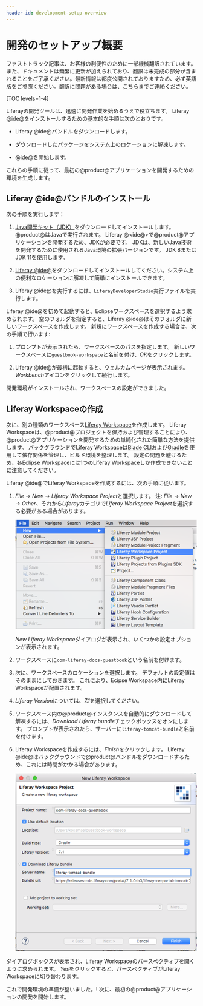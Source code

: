 ```yaml
---
header-id: development-setup-overview
---
```


# 開発のセットアップ概要

<p class="alert alert-info"><span class="wysiwyg-color-blue120">ファストトラック記事は、お客様の利便性のために一部機械翻訳されています。また、ドキュメントは頻繁に更新が加えられており、翻訳は未完成の部分が含まれることをご了承ください。最新情報は都度公開されておりますため、必ず英語版をご参照ください。翻訳に問題がある場合は、<a href="mailto:support-content-jp@liferay.com">こちら</a>までご連絡ください。</span></p>

[TOC levels=1-4]

Liferayの開発ツールは、迅速に開発作業を始めるうえで役立ちます。 Liferay @ide@をインストールするための基本的な手順は次のとおりです。

  - Liferay @ide@バンドルをダウンロードします。

  - ダウンロードしたパッケージをシステム上のロケーションに解凍します。

  - @ide@を開始します。

これらの手順に従って、最初の@product@アプリケーションを開発するための環境を生成します。

## Liferay @ide@バンドルのインストール

次の手順を実行します：

1.  [ Java開発キット（JDK）](http://www.oracle.com/technetwork/java/javase/downloads/index.html)をダウンロードしてインストールします。 @product@はJavaで実行されます。 Liferay @<ide@>で@product@アプリケーションを開発するため、JDKが必要です。 JDKは、新しいJava技術を開発するために使用されるJava環境の拡張バージョンです。 JDK 8またはJDK 11を使用します。

2.  [Liferay @ide@](/docs/7-1/tutorials/-/knowledge_base/t/installing-liferay-ide)をダウンロードしてインストールしてください。システム上の便利なロケーションに解凍して簡単にインストールできます。

3.  Liferay @ide@を実行するには、`LiferayDeveloperStudio`実行ファイルを実行します。

Liferay @ide@を初めて起動すると、Eclipseワークスペースを選択するよう求められます。 空のフォルダを指定すると、Liferay @ide@はそのフォルダに新しいワークスペースを作成します。 新規にワークスペースを作成する場合は、次の手順で行います:

1.  プロンプトが表示されたら、ワークスペースのパスを指定します。 新しいワークスペースに`guestbook-workspace`と名前を付け、*OK*をクリックします。

2.  Liferay @ide@が最初に起動すると、ウェルカムページが表示されます。 *Workbench*アイコンをクリックして続行します。

開発環境がインストールされ、ワークスペースの設定ができました。

## Liferay Workspaceの作成

次に、別の種類のワークスペース[Liferay Workspace](/docs/7-1/tutorials/-/knowledge_base/t/liferay-workspace)を作成します。 Liferay Workspaceは、@product@プロジェクトを保持および管理することにより、@product@アプリケーションを開発するための単純化された簡単な方法を提供します。 バックグラウンドでLiferay Workspaceは[Blade CLI](/docs/7-1/tutorials/-/knowledge_base/t/blade-cli)および[Gradle](https://gradle.org/)を使用して依存関係を管理し、ビルド環境を整理します。 設定の問題を避けるため、各Eclipse Workspaceには1つのLiferay Workspaceしか作成できないことに注意してください。

Liferay @ide@でLiferay Workspaceを作成するには、次の手順に従います。

1.  *File* → *New* → *Liferay Workspace Project*と選択します。 注: *File* → *New* → *Other*、それから*Liferay*カテゴリで*Liferay Workspace Project*を選択する必要がある場合があります。

    ![図1：* Liferay Workspace*を選択すると、@product@プロジェクト用の新しいワークスペースを作成するプロセスが開始されます。](../../../images/selecting-liferay-workspace.png)

    *New Liferay Workspace*ダイアログが表示され、いくつかの設定オプションが表示されます。

2.  ワークスペースに`com-liferay-docs-guestbook`という名前を付けます。

3.  次に、ワークスペースのロケーションを選択します。 デフォルトの設定値はそのままにしておきます。 これにより、Ecipse Workspace内にLiferay Workspaceが配置されます。

4.  *Liferay Version*については、*7.1*を選択してください。

5.  ワークスペース内の@product@インスタンスを自動的にダウンロードして解凍するには、*Download Liferay bundle*チェックボックスをオンにします。 プロンプトが表示されたら、サーバーに`liferay-tomcat-bundle`と名前を付けます。

6.  Liferay Workspaceを作成するには、*Finish*をクリックします。 Liferay @ide@はバックグラウンドで@product@バンドルをダウンロードするため、これには時間がかかる場合があります。

    ![図2：Liferay @ide@は、Liferay Workspaceを作成するためのわかりやすいメニューを提供します。](../../../images/guestbook-workspace-menu.png)

ダイアログボックスが表示され、Liferay Workspaceのパースペクティブを開くように求められます。 *Yes*をクリックすると、パースペクティブがLiferay Workspaceに切り替わります。

これで開発環境の準備が整いました。\! 次に、最初の@product@アプリケーションの開発を開始します。
